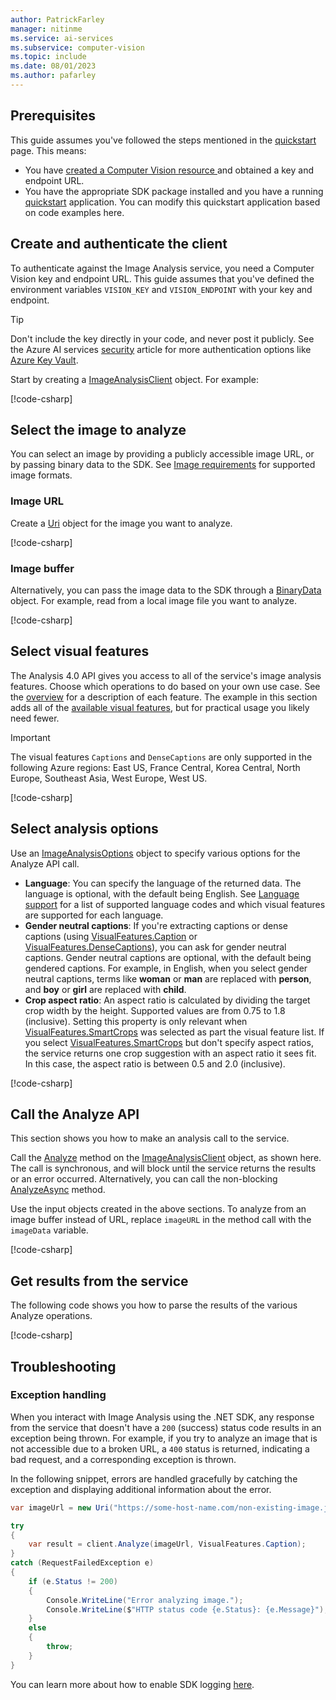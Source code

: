 ```yaml
---
author: PatrickFarley
manager: nitinme
ms.service: ai-services
ms.subservice: computer-vision
ms.topic: include
ms.date: 08/01/2023
ms.author: pafarley
---
```


## Prerequisites

This guide assumes you've followed the steps mentioned in the [quickstart](/azure/ai-services/computer-vision/quickstarts-sdk/image-analysis-client-library-40) page. This means:

* You have <a href="https://portal.azure.com/#create/Microsoft.CognitiveServicesComputerVision"  title="created a Computer Vision resource"  target="_blank">created a Computer Vision resource </a> and obtained a key and endpoint URL.
* You have the appropriate SDK package installed and you have a running [quickstart](/azure/ai-services/computer-vision/quickstarts-sdk/image-analysis-client-library-40) application. You can modify this quickstart application based on code examples here.

## Create and authenticate the client

To authenticate against the Image Analysis service, you need a Computer Vision key and endpoint URL. This guide assumes that you've defined the environment variables `VISION_KEY` and `VISION_ENDPOINT` with your key and endpoint.

> [!TIP]
> Don't include the key directly in your code, and never post it publicly. See the Azure AI services [security](/azure/ai-services/security-features) article for more authentication options like [Azure Key Vault](/azure/ai-services/use-key-vault). 

Start by creating a [ImageAnalysisClient](https://learn.microsoft.com/dotnet/api/azure.ai.vision.imageanalysis.imageanalysisclient) object. For example:

[!code-csharp[](~/cognitive-services-quickstart-code/dotnet/ComputerVision/4-0/image-analysis-how-to/Program.cs?name=snippet_client)]


## Select the image to analyze

You can select an image by providing a publicly accessible image URL, or by passing binary data to the SDK. See [Image requirements](../../overview-image-analysis.md?tabs=4-0#image-requirements) for supported image formats.

### Image URL

Create a [Uri](https://learn.microsoft.com/dotnet/api/system.uri) object for the image you want to analyze.

[!code-csharp[](~/cognitive-services-quickstart-code/dotnet/ComputerVision/4-0/image-analysis-how-to/Program.cs?name=snippet_url)]


### Image buffer

Alternatively, you can pass the image data to the SDK through a [BinaryData](https://learn.microsoft.com/java/api/com.azure.core.util.binarydata) object. For example, read from a local image file you want to analyze.

[!code-csharp[](~/cognitive-services-quickstart-code/dotnet/ComputerVision/4-0/image-analysis-how-to/Program.cs?name=snippet_file)]




## Select visual features

The Analysis 4.0 API gives you access to all of the service's image analysis features. Choose which operations to do based on your own use case. See the [overview](/azure/ai-services/computer-vision/overview-image-analysis) for a description of each feature. The example in this section adds all of the [available visual features](https://learn.microsoft.com/dotnet/api/azure.ai.vision.imageanalysis.visualfeatures), but for practical usage you likely need fewer.

> [!IMPORTANT]
> The visual features `Captions` and `DenseCaptions` are only supported in the following Azure regions: East US, France Central, Korea Central, North Europe, Southeast Asia, West Europe, West US.



[!code-csharp[](~/cognitive-services-quickstart-code/dotnet/ComputerVision/4-0/image-analysis-how-to/Program.cs?name=snippet_features)]

<!--
### Set model name when using a custom model

You can also do image analysis with a custom trained model. To create and train a model, see [Create a custom Image Analysis model](/azure/ai-services/computer-vision/how-to/model-customization). Once your model is trained, all you need is the model's name. You don't need to specify visual features if you use a custom model.


To use a custom model, create the [ImageAnalysisOptions](/dotnet/api/azure.ai.vision.imageanalysis.imageanalysisoptions) object and set the [ModelName](/dotnet/api/azure.ai.vision.imageanalysis.imageanalysisoptions.modelname#azure-ai-vision-imageanalysis-imageanalysisoptions-modelname) property. You don't need to set any other properties on **ImageAnalysisOptions**. There's no need to set the [Features](/dotnet/api/azure.ai.vision.imageanalysis.imageanalysisoptions.features#azure-ai-vision-imageanalysis-imageanalysisoptions-features) property, as you do with the standard model, since your custom model already implies the visual features the service extracts.

[!code-csharp[](~/azure-ai-vision-sdk/docs/learn.microsoft.com/csharp/image-analysis/custom-model/program.cs?name=model_name)]
-->


## Select analysis options

Use an [ImageAnalysisOptions](https://learn.microsoft.com/dotnet/api/azure.ai.vision.imageanalysis.imageanalysisoptions) object to specify various options for the Analyze API call.

- **Language**: You can specify the language of the returned data. The language is optional, with the default being English. See [Language support](https://aka.ms/cv-languages) for a list of supported language codes and which visual features are supported for each language. 
- **Gender neutral captions**: If you're extracting captions or dense captions (using [VisualFeatures.Caption](https://learn.microsoft.com/dotnet/api/azure.ai.vision.imageanalysis.visualfeatures) or [VisualFeatures.DenseCaptions](https://learn.microsoft.com/dotnet/api/azure.ai.vision.imageanalysis.visualfeatures)), you can ask for gender neutral captions. Gender neutral captions are optional, with the default being gendered captions. For example, in English, when you select gender neutral captions, terms like **woman** or **man** are replaced with **person**, and **boy** or **girl** are replaced with **child**.
- **Crop aspect ratio**: An aspect ratio is calculated by dividing the target crop width by the height. Supported values are from 0.75 to 1.8 (inclusive). Setting this property is only relevant when [VisualFeatures.SmartCrops](https://learn.microsoft.com/dotnet/api/azure.ai.vision.imageanalysis.visualfeatures) was selected as part the visual feature list. If you select [VisualFeatures.SmartCrops](https://learn.microsoft.com/dotnet/api/azure.ai.vision.imageanalysis.visualfeatures) but don't specify aspect ratios, the service returns one crop suggestion with an aspect ratio it sees fit. In this case, the aspect ratio is between 0.5 and 2.0 (inclusive).


[!code-csharp[](~/cognitive-services-quickstart-code/dotnet/ComputerVision/4-0/image-analysis-how-to/Program.cs?name=snippet_options)]

## Call the Analyze API

This section shows you how to make an analysis call to the service.

Call the [Analyze](https://learn.microsoft.com/dotnet/api/azure.ai.vision.imageanalysis.imageanalysisclient#methods) method on the [ImageAnalysisClient](https://learn.microsoft.com/dotnet/api/azure.ai.vision.imageanalysis.imageanalysisclient) object, as shown here. The call is synchronous, and will block until the service returns the results or an error occurred. Alternatively, you can call the non-blocking [AnalyzeAsync](https://learn.microsoft.com/dotnet/api/azure.ai.vision.imageanalysis.imageanalysisclient#methods) method.

Use the input objects created in the above sections. To analyze from an image buffer instead of URL, replace `imageURL` in the method call with the `imageData` variable.

[!code-csharp[](~/cognitive-services-quickstart-code/dotnet/ComputerVision/4-0/image-analysis-how-to/Program.cs?name=snippet_call)]


## Get results from the service

The following code shows you how to parse the results of the various Analyze operations.

[!code-csharp[](~/cognitive-services-quickstart-code/dotnet/ComputerVision/4-0/image-analysis-how-to/Program.cs?name=snippet_results)]

<!--
### Get results using custom model

This section shows you how to make an analysis call to the service, when using a custom model. 


The code is similar to the standard model case. The only difference is that results from the custom model are available on the **CustomTags** and/or **CustomObjects** properties of the [ImageAnalysisResult](/dotnet/api/azure.ai.vision.imageanalysis.imageanalysisresult) object.

[!code-csharp[](~/azure-ai-vision-sdk/docs/learn.microsoft.com/csharp/image-analysis/custom-model/program.cs?name=analyze)]
-->


## Troubleshooting

### Exception handling

When you interact with Image Analysis using the .NET SDK, any response from the service that doesn't have a `200` (success) status code results in an exception being thrown. For example, if you try to analyze an image that is not accessible due to a broken URL, a `400` status is returned, indicating a bad request, and a corresponding exception is thrown.

In the following snippet, errors are handled gracefully by catching the exception and displaying additional information about the error.

```C# Snippet:ImageAnalysisException
var imageUrl = new Uri("https://some-host-name.com/non-existing-image.jpg");

try
{
    var result = client.Analyze(imageUrl, VisualFeatures.Caption);
}
catch (RequestFailedException e)
{
    if (e.Status != 200)
    {
        Console.WriteLine("Error analyzing image.");
        Console.WriteLine($"HTTP status code {e.Status}: {e.Message}");
    }
    else
    {
        throw;
    }
}
```
You can learn more about how to enable SDK logging [here](/dotnet/azure/sdk/logging).


